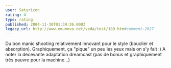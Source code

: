 ```yaml
---
user: Satyricon
rating: 4
type: rating
published: 2004-11-30T01:39:36.000Z
legacy_url: http://www.emunova.net/veda/test/189.htm#comment-2027
---
```

Du bon manic shooting relativement innovant pour le style (bouclier et absorption). Graphiquement, ça "pique" un peu les yeux mais on s'y fait :)
A noter la décevante adaptation dreamcast (pas de bonus et graphiquement très pauvre pour la machine...)